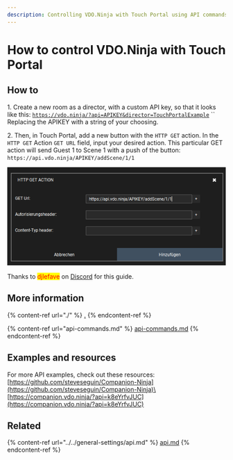 ```yaml
---
description: Controlling VDO.Ninja with Touch Portal using API commands
---
```


# How to control VDO.Ninja with Touch Portal

## How to

1\. Create a new room as a director, with a custom API key, so that it looks like this: [`https://vdo.ninja/?api=APIKEY&director=TouchPortalExample`](https://vdo.ninja/?api=APIKEY\&director=TouchPortalExample) `` \
Replacing the APIKEY with a string of your choosing.&#x20;

2\. Then, in Touch Portal, add a new button with the `HTTP GET` action. In the `HTTP GET` Action `GET URL` field, input your desired action. This particular GET action will send Guest 1 to Scene 1 with a push of the button:\
`https://api.vdo.ninja/APIKEY/addScene/1/1`

![](<../../.gitbook/assets/image (109).png>)

Thanks to <mark style="color:red;">djlefave</mark> on [Discord](https://discord.vdo.ninja) for this guide.

## More information

{% content-ref url="./" %}
[.](./)
{% endcontent-ref %}

{% content-ref url="api-commands.md" %}
[api-commands.md](api-commands.md)
{% endcontent-ref %}

## Examples and resources

For more API examples, check out these resources:\
[https://github.com/steveseguin/Companion-Ninja](https://github.com/steveseguin/Companion-Ninja)\
[https://companion.vdo.ninja/?api=k8eYrfvJUC](https://companion.vdo.ninja/?api=k8eYrfvJUC)

## Related

{% content-ref url="../../general-settings/api.md" %}
[api.md](../../general-settings/api.md)
{% endcontent-ref %}
